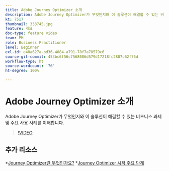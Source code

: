```yaml
---
title: Adobe Journey Optimizer 소개
description: Adobe Journey Optimizer가 무엇인지와 이 솔루션이 해결할 수 있는 비즈니스 과제 및 주요 사용 사례를 이해합니다.
kt: 7517
thumbnail: 333745.jpg
feature: 개요
doc-type: feature video
team: PM
role: Business Practitioner
level: Beginner
exl-id: e48a627a-bd36-4084-a791-78f7a78579c6
source-git-commit: 453bc6f56c7568086d579d17218fc2807c62f76d
workflow-type: ht
source-wordcount: '76'
ht-degree: 100%

---
```


# Adobe Journey Optimizer 소개

Adobe Journey Optimizer가 무엇인지와 이 솔루션이 해결할 수 있는 비즈니스 과제 및 주요 사용 사례를 이해합니다.

>[!VIDEO](https://video.tv.adobe.com/v/333745?quality=12)

## 추가 리소스

*[Journey Optimizer란 무엇인가요?](https://experienceleague.adobe.com/docs/journey-optimizer/using/get-started/get-started.html?lang=ko)
*[Journey Optimizer 시작 주요 단계](https://experienceleague.adobe.com/docs/journey-optimizer/using/get-started/quick-start.html?lang=ko)
